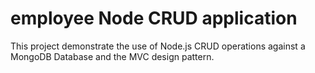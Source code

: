 # employee Node CRUD application

This project demonstrate the use of Node.js CRUD operations against a MongoDB Database and the MVC design pattern.
